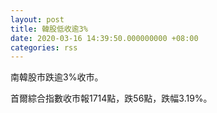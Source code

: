 ```yaml
---
layout: post
title: 韓股低收逾3%
date: 2020-03-16 14:39:50.000000000 +08:00
categories: rss
---
```


南韓股市跌逾3%收市。

首爾綜合指數收市報1714點，跌56點，跌幅3.19%。
